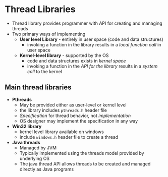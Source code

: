 # Thread Libraries

- Thread library provides programmer with API for creating and managing threads
- Two primary ways of implementing
	- **User level Library** - entirely in user space (code and data structures)
		- invoking a function in the library results in a *local function call* in user space
	- **Kernel-level library** - supported by the OS
		- code and data structures exists in *kernel space*
		- invoking a function in the *API for the library* results in a *system call* to the kernel

## Main thread libraries

- **Pthreads**
	- May be provided either as user-level or kernel level
	- the library includes `pthreads.h` header file
	- *Specification* for thread behavior, not *implementation*
	- OS designer may implement the specification in any way
- **Win32 library**
	- kernel level library available on windows
	- include `windows.h` header file to create a thread
 - **Java threads**
	 - Managed by JVM
	 - Typically implemented using the threads model provided by underlying OS
	 - The java thread API allows threads to be created and managed directly as Java programs
